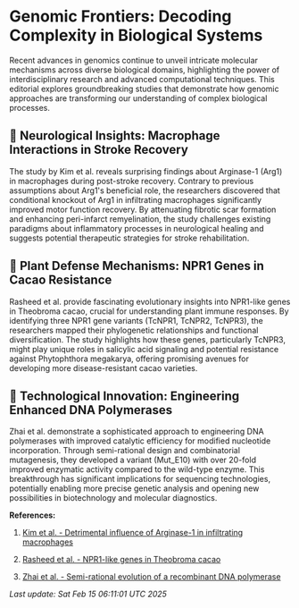 # Genomic Frontiers: Decoding Complexity in Biological Systems

Recent advances in genomics continue to unveil intricate molecular mechanisms across diverse biological domains, highlighting the power of interdisciplinary research and advanced computational techniques. This editorial explores groundbreaking studies that demonstrate how genomic approaches are transforming our understanding of complex biological processes.

## 🧠 Neurological Insights: Macrophage Interactions in Stroke Recovery

The study by Kim et al. reveals surprising findings about Arginase-1 (Arg1) in macrophages during post-stroke recovery. Contrary to previous assumptions about Arg1's beneficial role, the researchers discovered that conditional knockout of Arg1 in infiltrating macrophages significantly improved motor function recovery. By attenuating fibrotic scar formation and enhancing peri-infarct remyelination, the study challenges existing paradigms about inflammatory processes in neurological healing and suggests potential therapeutic strategies for stroke rehabilitation.

## 🌱 Plant Defense Mechanisms: NPR1 Genes in Cacao Resistance

Rasheed et al. provide fascinating evolutionary insights into NPR1-like genes in Theobroma cacao, crucial for understanding plant immune responses. By identifying three NPR1 gene variants (TcNPR1, TcNPR2, TcNPR3), the researchers mapped their phylogenetic relationships and functional diversification. The study highlights how these genes, particularly TcNPR3, might play unique roles in salicylic acid signaling and potential resistance against Phytophthora megakarya, offering promising avenues for developing more disease-resistant cacao varieties.

## 🧬 Technological Innovation: Engineering Enhanced DNA Polymerases

Zhai et al. demonstrate a sophisticated approach to engineering DNA polymerases with improved catalytic efficiency for modified nucleotide incorporation. Through semi-rational design and combinatorial mutagenesis, they developed a variant (Mut_E10) with over 20-fold improved enzymatic activity compared to the wild-type enzyme. This breakthrough has significant implications for sequencing technologies, potentially enabling more precise genetic analysis and opening new possibilities in biotechnology and molecular diagnostics.

**References:**

1. [Kim et al. - Detrimental influence of Arginase-1 in infiltrating macrophages](https://pubmed.ncbi.nlm.nih.gov/39951507)

2. [Rasheed et al. - NPR1-like genes in Theobroma cacao](https://pubmed.ncbi.nlm.nih.gov/39951459)

3. [Zhai et al. - Semi-rational evolution of a recombinant DNA polymerase](https://pubmed.ncbi.nlm.nih.gov/39951433)

*Last update: Sat Feb 15 06:11:01 UTC 2025*
